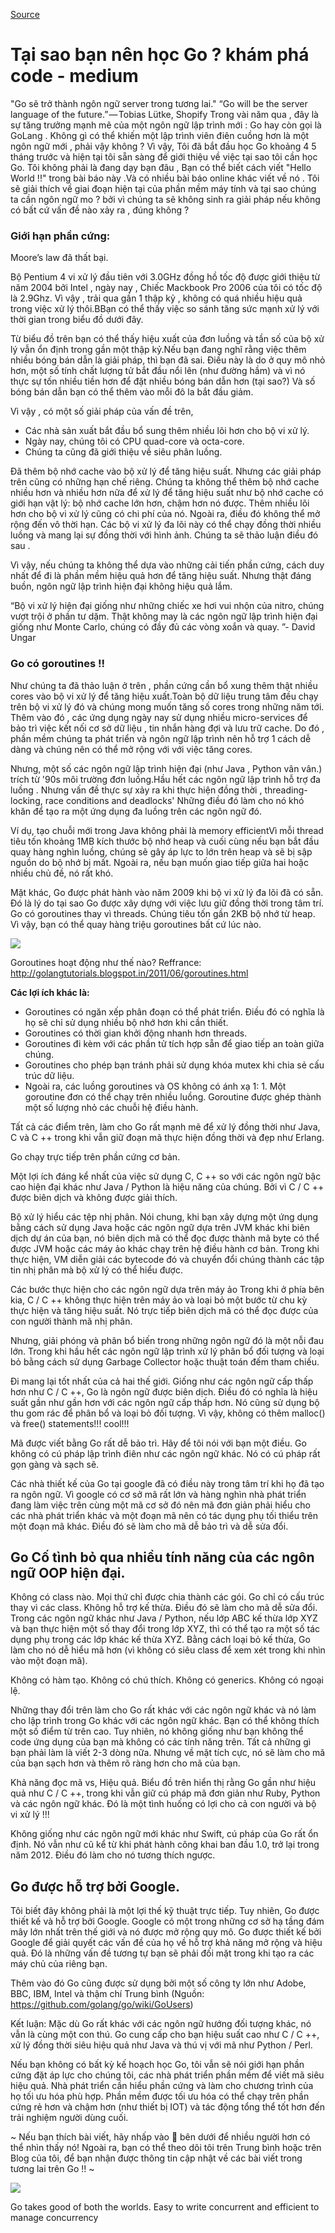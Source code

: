 
[Source](https://medium.com/exploring-code/why-should-you-learn-go-f607681fad65 "Permalink to Why should you learn Go? – Exploring Code – Medium")

# Tại sao bạn nên học Go ? khám phá code - medium

"Go sẽ trở thành ngôn ngữ server trong tương lai."
“Go will be the server language of the future.” — Tobias Lütke, Shopify
Trong vài năm qua , đây là sự tăng trưởng mạnh mẽ của một ngôn ngữ lập trình mới : Go hay còn gọi là GoLang . Không gì có thể khiến một lập trình viên điên cuồng hơn là một ngôn ngữ mới , phải vậy không ?  Vì vậy, Tôi đã bắt đầu học Go khoảng 4 5 tháng trước và hiện tại tôi sẵn sàng để giới thiệu về việc tại sao tôi cần học Go.
Tôi không phải là đang dạy bạn đâu , Bạn có thể biết cách viết "Hello World !!" trong bài báo này .Và có nhiều bài báo online khác viết về nó . Tôi sẽ giải thích về giai đoạn hiện tại của phần mềm máy tính và tại sao chúng ta cần ngôn ngữ mo ? bởi vì chúng ta sẽ không sinh ra giải pháp nếu không có bất cứ vấn đề nào xảy ra , đúng không ?
### Giới hạn phần cứng:
Moore’s law đã thất bại.

Bộ Pentium 4 vi xử lý đầu tiên với  3.0GHz đồng hồ tốc độ được giới thiệu từ năm 2004 bởi Intel , ngày nay , Chiếc Mackbook Pro 2006 của tôi có tốc độ là 2.9Ghz. Vì vậy , trải qua gần 1 thập kỷ ,  không có quá nhiều hiệu quả trong việc xử lý thôi.BBạn có thể thấy việc so sánh tăng sức mạnh xử lý với thời gian trong biểu đồ dưới đây.

Từ biểu đồ trên bạn có thể thấy hiệu xuất của đơn luồng và tần số của bộ xử lý vẫn ổn định trong gần một thập kỷ.Nếu bạn đang nghĩ rằng việc thêm nhiều bóng bán dẫn là giải pháp, thì bạn đã sai. Điều này là do ở quy mô nhỏ hơn, một số tính chất lượng tử bắt đầu nổi lên (như đường hầm) và vì nó thực sự tốn nhiều tiền hơn để đặt nhiều bóng bán dẫn hơn (tại sao?) Và số bóng bán dẫn bạn có thể thêm vào mỗi đô la bắt đầu giảm.

Vì vậy , có một số giải pháp của vấn đề trên,

- Các nhà sản xuất bắt đầu bổ sung thêm nhiều lõi hơn cho bộ vi xử lý.
- Ngày nay, chúng tôi có CPU quad-core và octa-core.
- Chúng ta cũng đã giới thiệu về siêu phân luồng.

Đã thêm bộ nhớ cache vào bộ xử lý để tăng hiệu suất.
Nhưng các giải pháp trên cũng có những hạn chế riêng. Chúng ta không thể thêm bộ nhớ cache nhiều hơn và nhiều hơn nữa để xử lý để tăng hiệu suất như bộ nhớ cache có giới hạn vật lý: bộ nhớ cache lớn hơn, chậm hơn nó được. Thêm nhiều lõi hơn cho bộ vi xử lý cũng có chi phí của nó. Ngoài ra, điều đó không thể mở rộng đến vô thời hạn. Các bộ vi xử lý đa lõi này có thể chạy đồng thời nhiều luồng và mang lại sự đồng thời với hình ảnh. Chúng ta sẽ thảo luận điều đó sau .

Vì vậy, nếu chúng ta không thể dựa vào những cải tiến phần cứng, cách duy nhất để đi là phần mềm hiệu quả hơn để tăng hiệu suất. Nhưng thật đáng buồn, ngôn ngữ lập trình hiện đại không hiệu quả lắm.

“Bộ vi xử lý hiện đại giống như những chiếc xe hơi vui nhộn của nitro, chúng vượt trội ở phần tư dặm. Thật không may là các ngôn ngữ lập trình hiện đại giống như Monte Carlo, chúng có đầy đủ các vòng xoắn và quay. ”- David Ungar


### **Go có goroutines !!**

Như chúng ta đã thảo luận ở trên , phần cứng cần bổ xung thêm thật nhiều cores vào bộ vi xử lý để tăng hiệu xuất.Toàn bộ dữ liệu trung tâm đều chạy trên bộ vi xử lý đó và chúng mong muốn tăng số cores trong những năm tới. Thêm vào đó , các ứng dụng ngày nay sử dụng nhiều micro-services để bảo trì việc kết nối cơ sở dữ liệu ,  tin nhắn hàng đợi và lưu trữ cache. Do đó , phần mềm chúng ta phát triển và ngôn ngữ lập trình nên hỗ trợ 1 cách dễ dàng và chúng nên có thể mở rộng với với việc tăng cores.

Nhưng, một số các ngôn ngữ lập trình hiện đại (như Java , Python vân vân.) trích từ '90s môi trường đơn luồng.Hầu hết các ngôn ngữ lập trình hỗ trợ đa luồng . Nhưng vấn đề thực sự xảy ra khi thực hiện đồng thời ,  threading-locking, race conditions and deadlocks' Những điều đó làm cho nó khó khăn để tạo ra một ứng dụng đa luồng trên các ngôn ngữ đó. 

Ví dụ, tạo chuỗi mới trong Java không phải là memory efficientVì mỗi thread tiêu tốn khoảng 1MB kích thước bộ nhớ heap và cuối cùng nếu bạn bắt đầu quay hàng nghìn luồng, chúng sẽ gây áp lực to lớn trên heap và sẽ bị sập nguồn do bộ nhớ bị mất. Ngoài ra, nếu bạn muốn giao tiếp giữa hai hoặc nhiều chủ đề, nó rất khó.

Mặt khác, Go được phát hành vào năm 2009 khi bộ vi xử lý đa lõi đã có sẵn. Đó là lý do tại sao Go được xây dựng với việc lưu giữ đồng thời trong tâm trí. Go có goroutines thay vì threads. Chúng tiêu tốn gần 2KB bộ nhớ từ heap. Vì vậy, bạn có thể quay hàng triệu goroutines bất cứ lúc nào.

![][1]

Goroutines hoạt động như thế nào? Reffrance: http://golangtutorials.blogspot.in/2011/06/goroutines.html

**Các lợi ích khác là:**

* Goroutines có ngăn xếp phân đoạn có thể phát triển. Điều đó có nghĩa là họ sẽ chỉ sử dụng nhiều bộ nhớ hơn khi cần thiết.
* Goroutines có thời gian khởi động nhanh hơn threads.
* Goroutines đi kèm với các phần tử tích hợp sẵn để giao tiếp an toàn giữa chúng.
* Goroutines cho phép bạn tránh phải sử dụng khóa mutex khi chia sẻ cấu trúc dữ liệu.
* Ngoài ra, các luồng goroutines và OS không có ánh xạ 1: 1. Một goroutine đơn có thể chạy trên nhiều luồng. Goroutine được ghép thành một số lượng nhỏ các chuỗi hệ điều hành.

Tất cả các điểm trên, làm cho Go rất mạnh mẽ để xử lý đồng thời như Java, C và C ++ trong khi vẫn giữ đoạn mã thực hiện đồng thời và đẹp như Erlang.

Go chạy trực tiếp trên phần cứng cơ bản.

Một lợi ích đáng kể nhất của việc sử dụng C, C ++ so với các ngôn ngữ bậc cao hiện đại khác như Java / Python là hiệu năng của chúng. Bởi vì C / C ++ được biên dịch và không được giải thích.

Bộ xử lý hiểu các tệp nhị phân. Nói chung, khi bạn xây dựng một ứng dụng bằng cách sử dụng Java hoặc các ngôn ngữ dựa trên JVM khác khi biên dịch dự án của bạn, nó biên dịch mã có thể đọc được thành mã byte có thể được JVM hoặc các máy ảo khác chạy trên hệ điều hành cơ bản. Trong khi thực hiện, VM diễn giải các bytecode đó và chuyển đổi chúng thành các tập tin nhị phân mà bộ xử lý có thể hiểu được.

Các bước thực hiện cho các ngôn ngữ dựa trên máy ảo
Trong khi ở phía bên kia, C / C ++ không thực hiện trên máy ảo và loại bỏ một bước từ chu kỳ thực hiện và tăng hiệu suất. Nó trực tiếp biên dịch mã có thể đọc được của con người thành mã nhị phân.

Nhưng, giải phóng và phân bổ biến trong những ngôn ngữ đó là một nỗi đau lớn. Trong khi hầu hết các ngôn ngữ lập trình xử lý phân bổ đối tượng và loại bỏ bằng cách sử dụng Garbage Collector hoặc thuật toán đếm tham chiếu.

Đi mang lại tốt nhất của cả hai thế giới. Giống như các ngôn ngữ cấp thấp hơn như C / C ++, Go là ngôn ngữ được biên dịch. Điều đó có nghĩa là hiệu suất gần như gần hơn với các ngôn ngữ cấp thấp hơn. Nó cũng sử dụng bộ thu gom rác để phân bổ và loại bỏ đối tượng. Vì vậy, không có thêm malloc() và free() statements!!! cool!!!

Mã được viết bằng Go rất dễ bảo trì.
Hãy để tôi nói với bạn một điều. Go không có cú pháp lập trình điên như các ngôn ngữ khác. Nó có cú pháp rất gọn gàng và sạch sẽ.

Các nhà thiết kế của Go tại google đã có điều này trong tâm trí khi họ đã tạo ra ngôn ngữ. Vì google có cơ sở mã rất lớn và hàng nghìn nhà phát triển đang làm việc trên cùng một mã cơ sở đó nên mã đơn giản phải hiểu cho các nhà phát triển khác và một đoạn mã nên có tác dụng phụ tối thiểu trên một đoạn mã khác. Điều đó sẽ làm cho mã dễ bảo trì và dễ sửa đổi.
## Go Cố tình bỏ qua nhiều tính năng của các ngôn ngữ OOP hiện đại.
Không có class nào. Mọi thứ chỉ được chia thành các gói. Go chỉ có cấu trúc thay vì các class.
Không hỗ trợ kế thừa. Điều đó sẽ làm cho mã dễ sửa đổi. Trong các ngôn ngữ khác như Java / Python, nếu lớp ABC kế thừa lớp XYZ và bạn thực hiện một số thay đổi trong lớp XYZ, thì có thể tạo ra một số tác dụng phụ trong các lớp khác kế thừa XYZ. Bằng cách loại bỏ kế thừa, Go làm cho nó dễ hiểu mã hơn (vì không có siêu class để xem xét trong khi nhìn vào một đoạn mã).

Không có hàm tạo.
Không có chú thích.
Không có generics.
Không có ngoại lệ.

Những thay đổi trên làm cho Go rất khác với các ngôn ngữ khác và nó làm cho lập trình trong Go khác với các ngôn ngữ khác. Bạn có thể không thích một số điểm từ trên cao. Tuy nhiên, nó không giống như bạn không thể code ứng dụng của bạn mà không có các tính năng trên. Tất cả những gì bạn phải làm là viết 2-3 dòng nữa. Nhưng về mặt tích cực, nó sẽ làm cho mã của bạn sạch hơn và thêm rõ ràng hơn cho mã của bạn.

Khả năng đọc mã vs, Hiệu quả.
Biểu đồ trên hiển thị rằng Go gần như hiệu quả như C / C ++, trong khi vẫn giữ cú pháp mã đơn giản như Ruby, Python và các ngôn ngữ khác. Đó là một tình huống có lợi cho cả con người và bộ vi xử lý !!!

Không giống như các ngôn ngữ mới khác như Swift, cú pháp của Go rất ổn định. Nó vẫn như cũ kể từ khi phát hành công khai ban đầu 1.0, trở lại trong năm 2012. Điều đó làm cho nó tương thích ngược.

## Go được hỗ trợ bởi Google.
Tôi biết đây không phải là một lợi thế kỹ thuật trực tiếp. Tuy nhiên, Go được thiết kế và hỗ trợ bởi Google. Google có một trong những cơ sở hạ tầng đám mây lớn nhất trên thế giới và nó được mở rộng quy mô. Go được thiết kế bởi Google để giải quyết các vấn đề của họ về hỗ trợ khả năng mở rộng và hiệu quả. Đó là những vấn đề tương tự bạn sẽ phải đối mặt trong khi tạo ra các máy chủ của riêng bạn.

Thêm vào đó Go cũng được sử dụng bởi một số công ty lớn như Adobe, BBC, IBM, Intel và thậm chí Trung bình (Nguồn: https://github.com/golang/go/wiki/GoUsers)

Kết luận:
Mặc dù Go rất khác với các ngôn ngữ hướng đối tượng khác, nó vẫn là cùng một con thú. Go cung cấp cho bạn hiệu suất cao như C / C ++, xử lý đồng thời siêu hiệu quả như Java và thú vị với mã như Python / Perl.

Nếu bạn không có bất kỳ kế hoạch học Go, tôi vẫn sẽ nói giới hạn phần cứng đặt áp lực cho chúng tôi, các nhà phát triển phần mềm để viết mã siêu hiệu quả. Nhà phát triển cần hiểu phần cứng và làm cho chương trình của họ tối ưu hóa phù hợp. Phần mềm được tối ưu hóa có thể chạy trên phần cứng rẻ hơn và chậm hơn (như thiết bị IOT) và tác động tổng thể tốt hơn đến trải nghiệm người dùng cuối.

~ Nếu bạn thích bài viết, hãy nhấp vào 💚 bên dưới để nhiều người hơn có thể nhìn thấy nó! Ngoài ra, bạn có thể theo dõi tôi trên Trung bình hoặc trên Blog của tôi, để bạn nhận được thông tin cập nhật về các bài viết trong tương lai trên Go !! ~

![][3]

Go takes good of both the worlds. Easy to write concurrent and efficient to manage concurrency

[1]: https://cdn-images-1.medium.com/max/1600/1*NFojvbkdRkxz0ZDbu4ysNA.jpeg
[2]: https://blog.golang.org/concurrency-is-not-parallelism
[3]: https://cdn-images-1.medium.com/max/1600/1*xbsHBQJReC5l_VO4XgNSIQ.png

  
